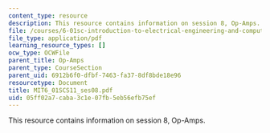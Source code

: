 ```yaml
---
content_type: resource
description: This resource contains information on session 8, Op-Amps.
file: /courses/6-01sc-introduction-to-electrical-engineering-and-computer-science-i-spring-2011/05ff02a7caba3c1e07fb5eb56efb75ef_MIT6_01SCS11_ses08.pdf
file_type: application/pdf
learning_resource_types: []
ocw_type: OCWFile
parent_title: Op-Amps
parent_type: CourseSection
parent_uid: 6912b6f0-dfbf-7463-fa37-8df8bde18e96
resourcetype: Document
title: MIT6_01SCS11_ses08.pdf
uid: 05ff02a7-caba-3c1e-07fb-5eb56efb75ef
---
```

This resource contains information on session 8, Op-Amps.